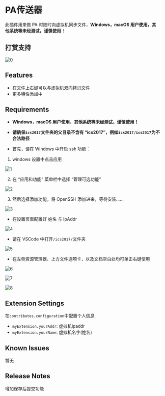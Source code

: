 # PA传送器

此插件用来做 PA 时随时向虚拟机同步文件，**Windows，macOS 用户使用，其他系统等未经测试，谨慎使用！**

## 打赏支持
![0](https://raw.githubusercontent.com/FutureYu/PA_W2D/master/img/0.png)

## Features

* 在文件上右键可以与虚拟机双向拷贝文件
* 更多特性添加中

## Requirements

* **Windows，macOS 用户使用，其他系统等未经测试，谨慎使用！**
* **请确保`ics2017`文件夹的父目录不含有 “ics2017”，例如`ics2017/ics2017`为不合法路径**

* 首先，请在 Windows 中开启 ssh 功能：
1. windows 设置中点击应用

![1](https://raw.githubusercontent.com/FutureYu/PA_W2D/master/img/1.jpg)

2. 在 “应用和功能” 菜单栏中选择 “管理可选功能”
 
![2](https://raw.githubusercontent.com/FutureYu/PA_W2D/master/img/2.jpg)

3. 然后选择添加功能，将 OpenSSH 添加进来，等待安装......
 
![3](https://raw.githubusercontent.com/FutureYu/PA_W2D/master/img/3.jpg)


* 在设置页面配置好 姓名 与 IpAddr

![4](https://raw.githubusercontent.com/FutureYu/PA_W2D/master/img/4.jpg)

* 请在 VSCode 中打开`/ics2017/`文件夹

![5](https://raw.githubusercontent.com/FutureYu/PA_W2D/master/img/5.jpg)

* 在左侧资源管理器、上方文件选项卡，以及文档空白处均可单击右键使用

![6](https://raw.githubusercontent.com/FutureYu/PA_W2D/master/img/6.jpg)

![7](https://raw.githubusercontent.com/FutureYu/PA_W2D/master/img/7.jpg)

![8](https://raw.githubusercontent.com/FutureYu/PA_W2D/master/img/8.jpg)

## Extension Settings

在`contributes.configuration`中配置个人信息.

* `myExtension.yourAddr`: 虚拟机ipaddr
* `myExtension.yourName`: 虚拟机名字(姓名)

## Known Issues

暂无

## Release Notes

增加保存后提交功能
